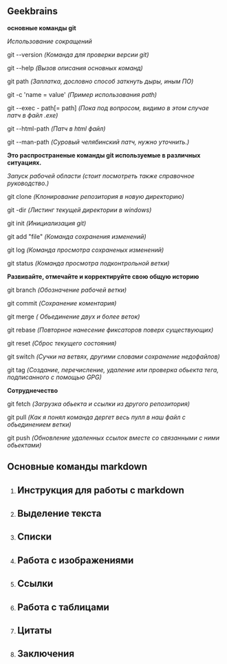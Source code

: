  ## Geekbrains ##

**основные команды git**


*Использование сокращений*

git --version  *(Команда для проверки версии git)*

git --help  *(Вызов описания основных команд)*

git path    *(Заплатка, дословно способ заткнуть дыры, иным ПО)*

git -c 'name = value'   *(Пример использования path)*

git --exec - path[= path]   *(Пока под вопросом, видимо в этом случае патч в файл .exe)*

git --html-path *(Патч в html файл)*

git --man-path *(Суровый челябинский патч, нужно уточнить.)*


**Это распространеные команды git используемые в различных ситуациях.**

*Запуск рабочей области (стоит посмотреть также справочное руководство.)*

git clone *(Клонирование репозитория в новую директорию)*

git -dir    *(Листинг текущей директории в windows)*

git init		*(Инициализация git)*


git add "file" *(Команда сохранения изменений)*


git log		*(Команда просмотра сохраненых изменений)*

git status	*(Команда просмотра подконтрольной ветки)*




**Развивайте, отмечайте и корректируйте свою общую историю**

git branch  *(Обозначение рабочей ветки)*

git commit	*(Сохранение коментария)*
 
git merge *( Обьединение двух и более веток)*

git rebase *(Повторное нанесение фиксаторов поверх существующих)*

git reset *(Сброс текущего состояния)*

git switch *(Сучки на ветвях, другими словами сохранение недофайлов)* 

git tag *(Создание, перечисление, удаление или проверка обьекта тега, подписанного с помощью GPG)*

**Сотруднечество**

git fetch *(Загрузка обьекта и ссылки из другого репозитория)*

git pull *(Как я понял команда дергет весь пулл в наш файл с обьединением ветки)*

git push *(Обновление удаленных ссылок вместе со связанными с ними обьектами)*
## Основные команды markdown ##

1. ## Инструкция для работы с markdown 

2. ## Выделение текста
   
3. ## Списки
   
4. ## Работа с изображениями
   
5. ## Ссылки
   
6. ## Работа с таблицами

7. ## Цитаты

8. ## Заключения
   

